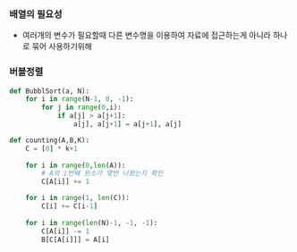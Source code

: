 ### 배열의 필요성
- 여러개의 변수가 필요할때 다른 변수명을 이용하여 자료에 접근하는게 아니라 하나로 묶어 사용하기위해

### 버블정렬 
```python
def BubblSort(a, N):
    for i in range(N-1, 0, -1):
        for j in range(0,i):
            if a[j] > a[j+1]:
                a[j], a[j+1] = a[j+1], a[j]
```
```python
def counting(A,B,K):
    C = [0] * k+1
    
    for i in range(0,len(A)):
        # A의 i번째 원소가 몇번 나왔는지 확인 
        C[A[i]] += 1

    for i in range(1, len(C)):
        C[i] += C[i-1]
    
    for i in range(len(N)-1, -1, -1):
        C[A[i]] -= 1
        B[C[A[i]]] = A[i]
```